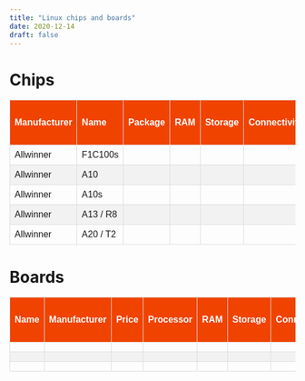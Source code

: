 ```yaml
---
title: "Linux chips and boards"
date: 2020-12-14
draft: false
---
```


<style>
table {
  font-family: Arial, Helvetica, sans-serif;
  border-collapse: collapse;
  width: 100%;
}

td, th {
  border: 1px solid #ddd;
  padding: 8px;
}

tr:nth-child(even){background-color: #f2f2f2;}

tr:hover {background-color: #ddd;}

th {
  padding-top: 12px;
  padding-bottom: 12px;
  text-align: left;
  background-color: #f04300;
  color: white;
</style>

# Chips

| Manufacturer | Name        | Package      | RAM    |  Storage | Connectivity | Mainline Linux status |
|--------------|-------------|--------------|--------|----------|--------------|-----------------------|
| Allwinner    | F1C100s     |              |        |          |              |                       |
| Allwinner    | A10         |              |        |          |              |                       |
| Allwinner    | A10s        |              |        |          |              |                       |
| Allwinner    | A13 / R8    |              |        |          |              |                       |
| Allwinner    | A20 / T2    |              |        |          |              |                       |


# Boards

| Name | Manufacturer | Price | Processor | RAM | Storage | Connectivity | Mainline Linux status |
|------|--------------|-------|-----------|-----|---------|--------------|-----------------------|
|      |              |       |           |     |         |              |                       |
|      |              |       |           |     |         |              |                       |
|      |              |       |           |     |         |              |                       |
